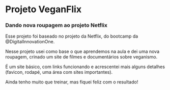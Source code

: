 # Projeto VeganFlix
### Dando nova roupagem ao projeto Netflix

Esse projeto foi baseado no projeto da Netflix, do bootcamp da @DigitalInnovationOne.
<p>Nesse projeto usei como base o que aprendemos na aula e dei uma nova roupagem, crinado um site de filmes e documentários sobre veganismo.</p>
É um site básico, com links funcionando e acrescentei mais alguns detalhes (favicon, rodapé, uma área com sites importantes).

<p>Ainda tenho muito que treinar, mas fiquei feliz com o resultado!</p>
